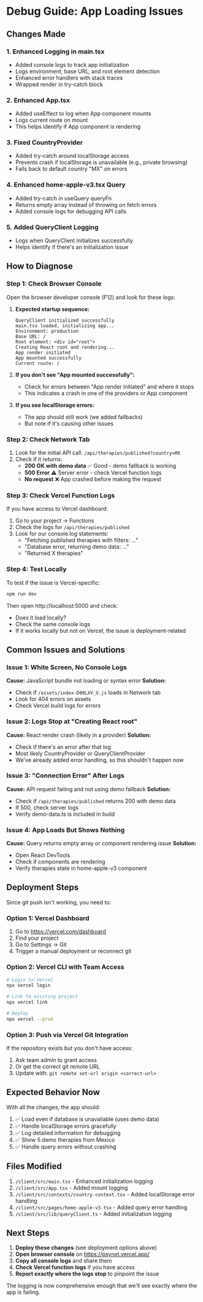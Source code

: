 # Debug Guide: App Loading Issues

## Changes Made

### 1. Enhanced Logging in main.tsx
- Added console logs to track app initialization
- Logs environment, base URL, and root element detection
- Enhanced error handlers with stack traces
- Wrapped render in try-catch block

### 2. Enhanced App.tsx
- Added useEffect to log when App component mounts
- Logs current route on mount
- This helps identify if App component is rendering

### 3. Fixed CountryProvider
- Added try-catch around localStorage access
- Prevents crash if localStorage is unavailable (e.g., private browsing)
- Falls back to default country "MX" on errors

### 4. Enhanced home-apple-v3.tsx Query
- Added try-catch in useQuery queryFn
- Returns empty array instead of throwing on fetch errors
- Added console logs for debugging API calls

### 5. Added QueryClient Logging
- Logs when QueryClient initializes successfully
- Helps identify if there's an initialization issue

## How to Diagnose

### Step 1: Check Browser Console
Open the browser developer console (F12) and look for these logs:

1. **Expected startup sequence:**
   ```
   QueryClient initialized successfully
   main.tsx loaded, initializing app...
   Environment: production
   Base URL: /
   Root element: <div id="root">
   Creating React root and rendering...
   App render initiated
   App mounted successfully
   Current route: /
   ```

2. **If you don't see "App mounted successfully":**
   - Check for errors between "App render initiated" and where it stops
   - This indicates a crash in one of the providers or App component

3. **If you see localStorage errors:**
   - The app should still work (we added fallbacks)
   - But note if it's causing other issues

### Step 2: Check Network Tab
1. Look for the initial API call: `/api/therapies/published?country=MX`
2. Check if it returns:
   - **200 OK with demo data** ✅ Good - demo fallback is working
   - **500 Error** ⚠️ Server error - check Vercel function logs
   - **No request** ❌ App crashed before making the request

### Step 3: Check Vercel Function Logs
If you have access to Vercel dashboard:
1. Go to your project → Functions
2. Check the logs for `/api/therapies/published`
3. Look for our console.log statements:
   - "Fetching published therapies with filters: ..."
   - "Database error, returning demo data: ..."
   - "Returned X therapies"

### Step 4: Test Locally
To test if the issue is Vercel-specific:

```bash
npm run dev
```

Then open http://localhost:5000 and check:
- Does it load locally?
- Check the same console logs
- If it works locally but not on Vercel, the issue is deployment-related

## Common Issues and Solutions

### Issue 1: White Screen, No Console Logs
**Cause:** JavaScript bundle not loading or syntax error
**Solution:** 
- Check if `/assets/index-D90LXV_V.js` loads in Network tab
- Look for 404 errors on assets
- Check Vercel build logs for errors

### Issue 2: Logs Stop at "Creating React root"
**Cause:** React render crash (likely in a provider)
**Solution:**
- Check if there's an error after that log
- Most likely CountryProvider or QueryClientProvider
- We've already added error handling, so this shouldn't happen now

### Issue 3: "Connection Error" After Logs
**Cause:** API request failing and not using demo fallback
**Solution:**
- Check if `/api/therapies/published` returns 200 with demo data
- If 500, check server logs
- Verify demo-data.ts is included in build

### Issue 4: App Loads But Shows Nothing
**Cause:** Query returns empty array or component rendering issue
**Solution:**
- Open React DevTools
- Check if components are rendering
- Verify therapies state in home-apple-v3 component

## Deployment Steps

Since git push isn't working, you need to:

### Option 1: Vercel Dashboard
1. Go to https://vercel.com/dashboard
2. Find your project
3. Go to Settings → Git
4. Trigger a manual deployment or reconnect git

### Option 2: Vercel CLI with Team Access
```bash
# Login to Vercel
npx vercel login

# Link to existing project
npx vercel link

# Deploy
npx vercel --prod
```

### Option 3: Push via Vercel Git Integration
If the repository exists but you don't have access:
1. Ask team admin to grant access
2. Or get the correct git remote URL
3. Update with: `git remote set-url origin <correct-url>`

## Expected Behavior Now

With all the changes, the app should:
1. ✅ Load even if database is unavailable (uses demo data)
2. ✅ Handle localStorage errors gracefully
3. ✅ Log detailed information for debugging
4. ✅ Show 5 demo therapies from Mexico
5. ✅ Handle query errors without crashing

## Files Modified

1. `/client/src/main.tsx` - Enhanced initialization logging
2. `/client/src/App.tsx` - Added mount logging
3. `/client/src/contexts/country-context.tsx` - Added localStorage error handling
4. `/client/src/pages/home-apple-v3.tsx` - Added query error handling
5. `/client/src/lib/queryClient.ts` - Added initialization logging

## Next Steps

1. **Deploy these changes** (see deployment options above)
2. **Open browser console** on https://psynet.vercel.app/
3. **Copy all console logs** and share them
4. **Check Vercel function logs** if you have access
5. **Report exactly where the logs stop** to pinpoint the issue

The logging is now comprehensive enough that we'll see exactly where the app is failing.

